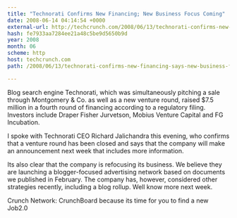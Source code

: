 ```yaml
---
title: "Technorati Confirms New Financing; New Business Focus Coming"
date: 2008-06-14 04:14:54 +0000
external-url: http://techcrunch.com/2008/06/13/technorati-confirms-new-financing-says-new-business-focus-coming/
hash: fe7933aa7284ee21a48c5be9d5650b9d
year: 2008
month: 06
scheme: http
host: techcrunch.com
path: /2008/06/13/technorati-confirms-new-financing-says-new-business-focus-coming/

---
```


Blog search engine Technorati, which was simultaneously pitching a sale through Montgomery & Co. as well as a new venture round, raised $7.5 million in a fourth round of financing according to a regulatory filing. Investors include Draper Fisher Jurvetson, Mobius Venture Capital and FG Incubation.

I spoke with Technorati CEO Richard Jalichandra this evening, who confirms that a venture round has been closed and says that the company will make an announcement next week that includes more information. 

Its also clear that the company is refocusing its business. We believe they are launching a blogger-focused advertising network based on documents we published in February. The company has, however, considered other strategies recently, including a blog rollup. Well know more next week. 

Crunch Network:  CrunchBoard because its time for you to find a new Job2.0
